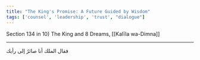 ```yaml
---
title: "The King's Promise: A Future Guided by Wisdom"
tags: ['counsel', 'leadership', 'trust', "dialogue"]
---
```


 Section 134 in 10) The King and 8 Dreams, [[Kalīla wa-Dimna]]

---
فقال الملك أنا صائرٌ إلى رأيك

